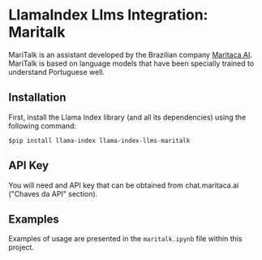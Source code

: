 # LlamaIndex Llms Integration: Maritalk

MariTalk is an assistant developed by the Brazilian company [Maritaca AI](https://www.maritaca.ai). MariTalk is based on language models that have been specially trained to understand Portuguese well.

## Installation

First, install the Llama Index library (and all its dependencies) using the following command:

```
$pip install llama-index llama-index-llms-maritalk
```

## API Key

You will need and API key that can be obtained from chat.maritaca.ai (\"Chaves da API\" section).

## Examples

Examples of usage are presented in the `maritalk.ipynb` file within this project.
